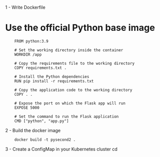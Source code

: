1 - Write Dockerfile 
# Use the official Python base image
        FROM python:3.9

        # Set the working directory inside the container
        WORKDIR /app

        # Copy the requirements file to the working directory
        COPY requirements.txt .

        # Install the Python dependencies
        RUN pip install -r requirements.txt

        # Copy the application code to the working directory
        COPY . .

        # Expose the port on which the Flask app will run
        EXPOSE 5000

        # Set the command to run the Flask application
        CMD ["python", "app.py"]
        
2 - Build the docker image 
                
        docker build -t pysecond2 . 
3 - Create a ConfigMap in your Kubernetes cluster
     cd 

